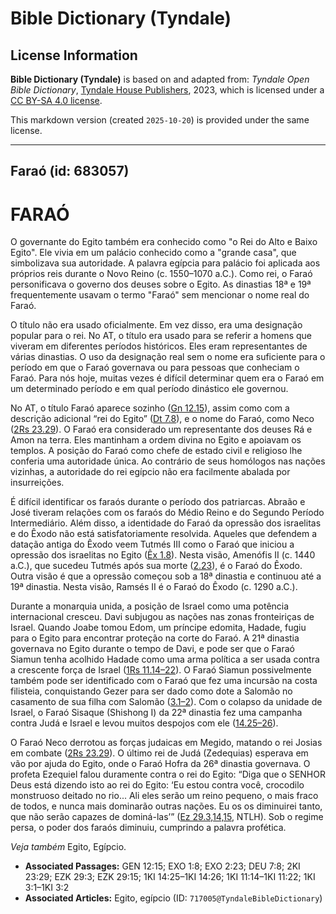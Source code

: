# Bible Dictionary (Tyndale)

## License Information

**Bible Dictionary (Tyndale)** is based on and adapted from: _Tyndale Open Bible Dictionary_, [Tyndale House Publishers](https://tyndaleopenresources.com/), 2023, which is licensed under a [CC BY-SA 4.0 license](https://creativecommons.org/licenses/by-sa/4.0/legalcode.en).

This markdown version (created `2025-10-20`) is provided under the same license.



--------------------------------

## Faraó (id: 683057)

FARAÓ
=====

O governante do Egito também era conhecido como "o Rei do Alto e Baixo Egito". Ele vivia em um palácio conhecido como a "grande casa", que simbolizava sua autoridade. A palavra egípcia para palácio foi aplicada aos próprios reis durante o Novo Reino (c. 1550–1070 a.C.). Como rei, o Faraó personificava o governo dos deuses sobre o Egito. As dinastias 18ª e 19ª frequentemente usavam o termo "Faraó" sem mencionar o nome real do Faraó.

O título não era usado oficialmente. Em vez disso, era uma designação popular para o rei. No AT, o título era usado para se referir a homens que viveram em diferentes períodos históricos. Eles eram representantes de várias dinastias. O uso da designação real sem o nome era suficiente para o período em que o Faraó governava ou para pessoas que conheciam o Faraó. Para nós hoje, muitas vezes é difícil determinar quem era o Faraó em um determinado período e em qual período dinástico ele governou.

No AT, o título Faraó aparece sozinho ([Gn 12\.15](https://ref.ly/Gen12:15)), assim como com a descrição adicional “rei do Egito” ([Dt 7\.8](https://ref.ly/Deut7:8)), e o nome do Faraó, como Neco ([2Rs 23\.29](https://ref.ly/2Kgs23:29)). O Faraó era considerado um representante dos deuses Rá e Amon na terra. Eles mantinham a ordem divina no Egito e apoiavam os templos. A posição do Faraó como chefe de estado civil e religioso lhe conferia uma autoridade única. Ao contrário de seus homólogos nas nações vizinhas, a autoridade do rei egípcio não era facilmente abalada por insurreições.

É difícil identificar os faraós durante o período dos patriarcas. Abraão e José tiveram relações com os faraós do Médio Reino e do Segundo Período Intermediário. Além disso, a identidade do Faraó da opressão dos israelitas e do Êxodo não está satisfatoriamente resolvida. Aqueles que defendem a datação antiga do Êxodo veem Tutmés III como o Faraó que iniciou a opressão dos israelitas no Egito ([Êx 1\.8](https://ref.ly/Exod1:8)). Nesta visão, Amenófis II (c. 1440 a.C.), que sucedeu Tutmés após sua morte ([2\.23](https://ref.ly/Exod2:23)), é o Faraó do Êxodo. Outra visão é que a opressão começou sob a 18ª dinastia e continuou até a 19ª dinastia. Nesta visão, Ramsés II é o Faraó do Êxodo (c. 1290 a.C.).

Durante a monarquia unida, a posição de Israel como uma potência internacional cresceu. Davi subjugou as nações nas zonas fronteiriças de Israel. Quando Joabe tomou Edom, um príncipe edomita, Hadade, fugiu para o Egito para encontrar proteção na corte do Faraó. A 21ª dinastia governava no Egito durante o tempo de Davi, e pode ser que o Faraó Siamun tenha acolhido Hadade como uma arma política a ser usada contra a crescente força de Israel ([1Rs 11\.14–22](https://ref.ly/1Kgs11:14-1Kgs11:22)). O Faraó Siamun possivelmente também pode ser identificado com o Faraó que fez uma incursão na costa filisteia, conquistando Gezer para ser dado como dote a Salomão no casamento de sua filha com Salomão ([3\.1–2](https://ref.ly/1Kgs3:1-1Kgs3:2)). Com o colapso da unidade de Israel, o Faraó Sisaque (Shishong I) da 22ª dinastia fez uma campanha contra Judá e Israel e levou muitos despojos com ele ([14\.25–26](https://ref.ly/1Kgs14:25-1Kgs14:26)).

O Faraó Neco derrotou as forças judaicas em Megido, matando o rei Josias em combate ([2Rs 23\.29](https://ref.ly/2Kgs23:29)). O último rei de Judá (Zedequias) esperava em vão por ajuda do Egito, onde o Faraó Hofra da 26ª dinastia governava. O profeta Ezequiel falou duramente contra o rei do Egito: “Diga que o SENHOR Deus está dizendo isto ao rei do Egito: ‘Eu estou contra você, crocodilo monstruoso deitado no rio... Ali eles serão um reino pequeno, o mais fraco de todos, e nunca mais dominarão outras nações. Eu os os diminuirei tanto, que não serão capazes de dominá\-las’” ([Ez 29\.3,14,15](https://ref.ly/Ezek29:3,Ezek29:15), NTLH). Sob o regime persa, o poder dos faraós diminuiu, cumprindo a palavra profética.

*Veja também* Egito, Egípcio.

* **Associated Passages:** GEN 12:15; EXO 1:8; EXO 2:23; DEU 7:8; 2KI 23:29; EZK 29:3; EZK 29:15; 1KI 14:25–1KI 14:26; 1KI 11:14–1KI 11:22; 1KI 3:1–1KI 3:2
* **Associated Articles:** Egito, egípcio (ID: `717005@TyndaleBibleDictionary`)

